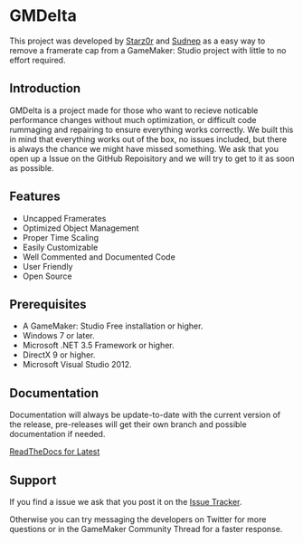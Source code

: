 # GMDelta

This project was developed by [Starz0r](https://www.github.com/starz0r) and [Sudnep](https://www.github.com/evanmrrettman) as 
a easy way to remove a framerate cap from a GameMaker: Studio project with little to no effort required.

## Introduction

GMDelta is a project made for those who want to recieve noticable performance changes without much optimization, or
difficult code rummaging and repairing to ensure everything works correctly. We built this in mind that everything
works out of the box, no issues included, but there is always the chance we might have missed something. We ask
that you open up a Issue on the GitHub Repoisitory and we will try to get to it as soon as possible.

## Features

* Uncapped Framerates
* Optimized Object Management
* Proper Time Scaling
* Easily Customizable
* Well Commented and Documented Code
* User Friendly
* Open Source

## Prerequisites

* A GameMaker: Studio Free installation or higher.
* Windows 7 or later.
* Microsoft .NET 3.5 Framework or higher.
* DirectX 9 or higher.
* Microsoft Visual Studio 2012.

## Documentation
Documentation will always be update-to-date with the current version of the release, pre-releases will get their own branch and
possible documentation if needed.

[ReadTheDocs for Latest](https://gmdelta.readthedocs.org/en/latest/)

## Support

If you find a issue we ask that you post it on the [Issue Tracker](https://github.com/Starz0r/GMDelta/issues).

Otherwise you can try messaging the developers on Twitter for more questions or in the GameMaker Community Thread for a faster
response.
